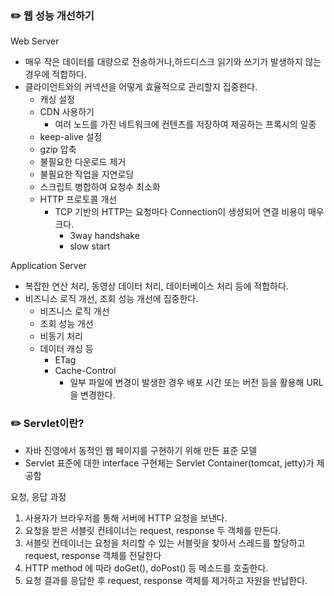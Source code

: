 ### ✏️ 웹 성능 개선하기

Web Server
- 매우 작은 데이터를 대량으로 전송하거나,하드디스크 읽기와 쓰기가 발생하지 않는 경우에 적합하다.
- 클라이언트와의 커넥션을 어떻게 효율적으로 관리할지 집중한다.
  - 캐싱 설정
  - CDN 사용하기
    - 여러 노드를 가진 네트워크에 컨텐츠를 저장하여 제공하는 프록시의 일종
  - keep-alive 설정
  - gzip 압축
  - 불필요한 다운로드 제거
  - 불필요한 작업을 지연로딩
  - 스크립트 병합하여 요청수 최소화
  - HTTP 프로토콜 개선
    - TCP 기반의 HTTP는 요청마다 Connection이 생성되어 연결 비용이 매우 크다.
      - 3way handshake
      - slow start

Application Server
- 복잡한 연산 처리, 동영상 데이터 처리, 데이터베이스 처리 등에 적합하다.
- 비즈니스 로직 개선, 조회 성능 개선에 집중한다.
  - 비즈니스 로직 개선
  - 조회 성능 개선
  - 비동기 처리
  - 데이터 캐싱 등
    - ETag
    - Cache-Control
      - 일부 파일에 변경이 발생한 경우 배포 시간 또는 버전 등을 활용해 URL을 변경한다.

### ✏️ Servlet이란?

- 자바 진영에서 동적인 웹 페이지를 구현하기 위해 만든 표준 모델
- Servlet 표준에 대한 interface 구현체는 Servlet Container(tomcat, jetty)가 제공함

요청, 응답 과정

1. 사용자가 브라우저를 통해 서버에 HTTP 요청을 보낸다.
2. 요청을 받은 서블릿 컨테이너는 request, response 두 객체를 만든다.
3. 서블릿 컨테이너는 요청을 처리할 수 있는 서블릿을 찾아서 스레드를 할당하고 request, response 객체를 전달한다
4. HTTP method 에 따라 doGet(), doPost() 등 메소드를 호출한다.
5. 요청 결과를 응답한 후 request, response 객체를 제거하고 자원을 반납한다.
